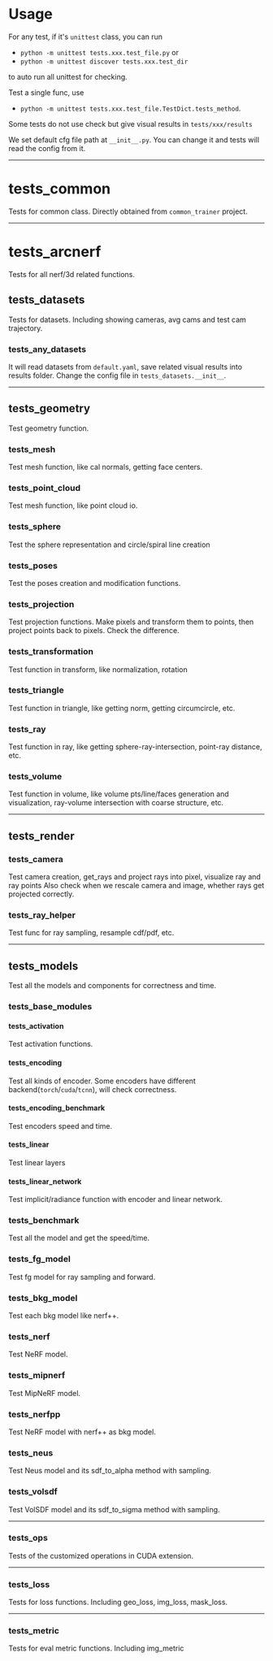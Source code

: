 # Usage
For any test, if it's `unittest` class, you can run
- `python -m unittest tests.xxx.test_file.py` or
- `python -m unittest discover tests.xxx.test_dir`

to auto run all unittest for checking.

Test a single func, use
- `python -m unittest tests.xxx.test_file.TestDict.tests_method`.

Some tests do not use check but give visual results in `tests/xxx/results`

We set default cfg file path at `__init__.py`. You can change it and tests will read the config from it.

------------------------------------------------------------------------
# tests_common
Tests for common class. Directly obtained from `common_trainer` project.

------------------------------------------------------------------------
# tests_arcnerf
Tests for all nerf/3d related functions.


## tests_datasets
Tests for datasets. Including showing cameras, avg cams and test cam trajectory.
### tests_any_datasets
It will read datasets from `default.yaml`, save related visual results into results folder.
Change the config file in `tests_datasets.__init__`.

------------------------------------------------------------------------
## tests_geometry
Test geometry function.
### tests_mesh
Test mesh function, like cal normals, getting face centers.
### tests_point_cloud
Test mesh function, like point cloud io.
### tests_sphere
Test the sphere representation and circle/spiral line creation
### tests_poses
Test the poses creation and modification functions.
### tests_projection
Test projection functions. Make pixels and transform them to points, then project points
back to pixels. Check the difference.
### tests_transformation
Test function in transform, like normalization, rotation
### tests_triangle
Test function in triangle, like getting norm, getting circumcircle, etc.
### tests_ray
Test function in ray, like getting sphere-ray-intersection, point-ray distance, etc.
### tests_volume
Test function in volume, like volume pts/line/faces generation and visualization,
ray-volume intersection with coarse structure, etc.

------------------------------------------------------------------------
## tests_render
### tests_camera
Test camera creation, get_rays and project rays into pixel, visualize ray and ray points
Also check when we rescale camera and image, whether rays get projected correctly.
### tests_ray_helper
Test func for ray sampling, resample cdf/pdf, etc.

------------------------------------------------------------------------
## tests_models
Test all the models and components for correctness and time.
### tests_base_modules
#### tests_activation
Test activation functions.
#### tests_encoding
Test all kinds of encoder. Some encoders have different backend(`torch`/`cuda`/`tcnn`), will check correctness.
#### tests_encoding_benchmark
Test encoders speed and time.
#### tests_linear
Test linear layers
#### tests_linear_network
Test implicit/radiance function with encoder and linear network.
### tests_benchmark
Test all the model and get the speed/time.
### tests_fg_model
Test fg model for ray sampling and forward.
### tests_bkg_model
Test each bkg model like nerf++.
### tests_nerf
Test NeRF model.
### tests_mipnerf
Test MipNeRF model.
### tests_nerfpp
Test NeRF model with nerf++ as bkg model.
### tests_neus
Test Neus model and its sdf_to_alpha method with sampling.
### tests_volsdf
Test VolSDF model and its sdf_to_sigma method with sampling.

------------------------------------------------------------------------
### tests_ops
Tests of the customized operations in CUDA extension.

------------------------------------------------------------------------
### tests_loss
Tests for loss functions. Including geo_loss, img_loss, mask_loss.

------------------------------------------------------------------------
### tests_metric
Tests for eval metric functions. Including img_metric
